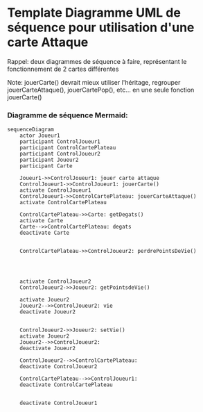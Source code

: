 # Template Diagramme UML de séquence pour utilisation d'une carte Attaque
Rappel: deux diagrammes de séquence à faire, représentant le fonctionnement de 2 cartes différentes

Note: jouerCarte() devrait mieux utiliser l'héritage, regrouper jouerCarteAttaque(), jouerCartePop(), etc... en une seule fonction jouerCarte()


### Diagramme de séquence Mermaid:
```mermaid
sequenceDiagram
    actor Joueur1
    participant ControlJoueur1
    participant ControlCartePlateau
    participant ControlJoueur2
    participant Joueur2
    participant Carte
    
	Joueur1->>ControlJoueur1: jouer carte attaque 
    ControlJoueur1->>ControlJoueur1: jouerCarte()
    activate ControlJoueur1
    ControlJoueur1->>ControlCartePlateau: jouerCarteAttaque()
    activate ControlCartePlateau

    ControlCartePlateau->>Carte: getDegats()
    activate Carte
    Carte-->>ControlCartePlateau: degats
    deactivate Carte

    
    ControlCartePlateau->>ControlJoueur2: perdrePointsDeVie()


 

    activate ControlJoueur2
    ControlJoueur2->>Joueur2: getPointsdeVie()

    activate Joueur2
    Joueur2-->>ControlJoueur2: vie 
    deactivate Joueur2

    
    ControlJoueur2->>Joueur2: setVie()
    activate Joueur2
    Joueur2-->>ControlJoueur2: 
    deactivate Joueur2

    ControlJoueur2-->>ControlCartePlateau: 
    deactivate ControlJoueur2

    ControlCartePlateau-->>ControlJoueur1: 
    deactivate ControlCartePlateau


    deactivate ControlJoueur1
```